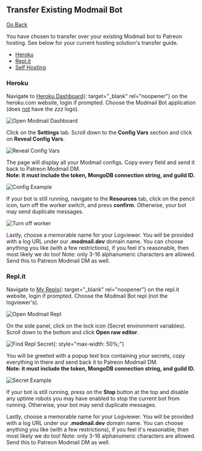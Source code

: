 ## Transfer Existing Modmail Bot

[Go Back](/)

You have chosen to transfer over your existing Modmail bot to Patreon hosting. See below for your current hosting solution's transfer guide.
 - [Heroku](#heroku)
 - [Repl.it](#replit)
 - [Self Hosting](#self-hosting)


### Heroku

Navigate to [Heroku Dashboard](https://dashboard.heroku.com/apps){: target="_blank" rel="noopener"} on the heroku.com website, login if prompted. Choose the Modmail Bot application (does <u>not</u> have the *zzz* logo).

![Open Modmail Dashboard](https://i.imgur.com/GkOtJvR.png)

Click on the **Settings** tab. Scroll down to the **Config Vars** section and click on **Reveal Config Vars**.

![Reveal Config Vars](https://i.imgur.com/94n3KJX.png)

The page will display all your Modmail configs. Copy every field and send it back to Patreon Modmail DM.<br>**Note: it must include the token, MongoDB connection string, and guild ID.**

![Config Example](https://i.imgur.com/lXIaNzx.png)

If your bot is still running, navigate to the **Resources** tab, click on the pencil icon, turn off the worker switch, and press **confirm**. Otherwise, your bot may send duplicate messages.

![Turn off worker](https://i.imgur.com/GpwnwSB.gif)

Lastly, choose a memorable name for your Logviewer. You will be provided with a log URL under our **.modmail.dev** domain name. You can choose anything you like (with a few restrictions), if you feel it's reasonable, then most likely we do too! Note: only 3-16 alphanumeric characters are allowed. Send this to Patreon Modmail DM as well.


### Repl.it

Navigate to [My Repls](https://replit.com/repls){: target="_blank" rel="noopener"} on the repl.it website, login if prompted. Choose the Modmail Bot repl (not the logviewer's).

![Open Modmail Repl](https://i.imgur.com/q6kOBJJ.png)

On the side panel, click on the lock icon (Secret environment variables). Scroll down to the bottom and click **Open raw editor**.

![Find Repl Secret](https://i.imgur.com/zT6W00E.png){: style="max-width: 50%;"}

You will be greeted with a popup text box containing your secrets, copy everything in there and send back it to Patreon Modmail DM.<br>**Note: it must include the token, MongoDB connection string, and guild ID.**

![Secret Example](https://i.imgur.com/HvcvNd3.png)

If your bot is still running, press on the **Stop** button at the top and disable any uptime robots you may have enabled to stop the current bot from running. Otherwise, your bot may send duplicate messages.

Lastly, choose a memorable name for your Logviewer. You will be provided with a log URL under our **.modmail.dev** domain name. You can choose anything you like (with a few restrictions), if you feel it's reasonable, then most likely we do too! Note: only 3-16 alphanumeric characters are allowed. Send this to Patreon Modmail DM as well.
